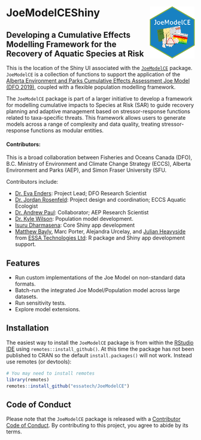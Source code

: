 
# JoeModelCEShiny <img src="www/img/JoeModelCE_small.png" align="right" style="max-width: 120px;"/>

<!-- badges: start -->
<!-- badges: end -->


## Developing a Cumulative Effects Modelling Framework for the Recovery of Aquatic Species at Risk

This is the location of the Shiny UI associated with the [`JoeModelCE`](https://github.com/essatech/JoeModelCE) package. `JoeModelCE` is a collection of functions to support the application of the <a href="https://waves-vagues.dfo-mpo.gc.ca/Library/40871344.pdf" target="_blank">Alberta Environment and Parks Cumulative Effects Assessment Joe Model (DFO 2019)</a>, coupled with a flexible population modelling framework.

The `JoeModelCE` package is part of a larger initiative to develop a framework for modelling cumulative impacts to Species at Risk (SAR) to guide recovery planning and adaptive management based on stressor-response functions related to taxa-specific threats.  This framework allows users to generate models across a range of complexity and data quality, treating stressor-response functions as modular entities.


#### Contributors:
This is a broad collaboration between Fisheries and Oceans Canada (DFO), B.C. Ministry of Environment and Climate Change Strategy (ECCS), Alberta Environment and Parks (AEP), and Simon Fraser University (SFU. 

Contributors include:

-   [Dr. Eva Enders](https://profils-profiles.science.gc.ca/en/profile/eva-enders): Project Lead; DFO Research Scientist
-   [Dr. Jordan Rosenfeld](http://www.aferu.ca/rosenfeld-lab): Project design and coordination; ECCS Aquatic Ecologist
-   [Dr. Andrew Paul](https://github.com/andrewpaul68): Collaborator; AEP Research Scientist
-   [Dr. Kyle Wilson](https://github.com/klwilson23): Population model development.
-   [Isuru Dharmasena](https://www.linkedin.com/in/isuru-dharmasena-90269895/?originalSubdomain=ca): Core Shiny app development
-   [Matthew Bayly](https://github.com/mattjbayly), Marc Porter, Alejandra Urcelay, and [Julian Heavyside](https://github.com/julianheavyside) from [ESSA Technologies Ltd](https://essa.com/): R package and Shiny app development support.


## Features
-   Run custom implementations of the Joe Model on non-standard data formats.
-   Batch-run the integrated Joe Model/Population model across large datasets.
-   Run sensitivity tests.
-   Explore model extensions.


## Installation

The easiest way to install the `JoeModelCE` package is from within the [RStudio IDE](https://www.rstudio.com/products/rstudio/download/) using `remotes::install_github()`. At this time the package has not been published to CRAN so the default `install.packages()` will not work. Instead use remotes (or devtools):
``` r
# You may need to install remotes
library(remotes)
remotes::install_github("essatech/JoeModelCE")
```

## Code of Conduct

Please note that the `JoeModelCE` package is released with a [Contributor Code of Conduct](https://pkgs.rstudio.com/rmarkdown/CODE_OF_CONDUCT.html). By contributing to this project, you agree to abide by its terms.